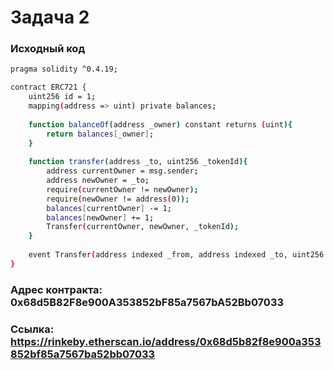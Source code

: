 # Задача 2
### Исходный код
```sh
pragma solidity ^0.4.19;

contract ERC721 {
    uint256 id = 1; 
    mapping(address => uint) private balances;
    
    function balanceOf(address _owner) constant returns (uint){
        return balances[_owner];
    }
    
    function transfer(address _to, uint256 _tokenId){
        address currentOwner = msg.sender;
        address newOwner = _to;
        require(currentOwner != newOwner);
        require(newOwner != address(0));
        balances[currentOwner] -= 1;
        balances[newOwner] += 1;
        Transfer(currentOwner, newOwner, _tokenId);
    }
    
    event Transfer(address indexed _from, address indexed _to, uint256 _tokenId);
}
```
### Адрес контракта: 0x68d5B82F8e900A353852bF85a7567bA52Bb07033

### Ссылка: https://rinkeby.etherscan.io/address/0x68d5b82f8e900a353852bf85a7567ba52bb07033
